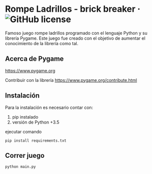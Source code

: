 # Rompe Ladrillos - brick breaker &middot; ![GitHub license](https://img.shields.io/badge/license-MIT-blue.svg)

Famoso juego rompe ladrillos programado con el lenguaje Python y su librería Pygame. 
Este juego fue creado con el objetivo de aumentar el conocimiento de la librería como tal.

## Acerca de Pygame

https://www.pygame.org

Contribuir con la librería  https://www.pygame.org/contribute.html

## Instalación

Para la instalación es necesario contar con:

1. pip instalado
2. versión de Python +3.5

ejecutar comando

```
pip install requirements.txt
```

## Correr juego

```
python main.py
```